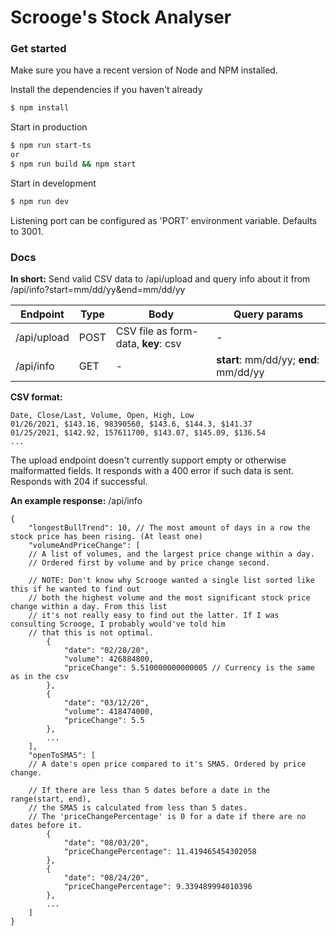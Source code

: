# Scrooge's Stock Analyser


### Get started

Make sure you have a recent version of Node and NPM installed.

Install the dependencies if you haven't already

```sh
$ npm install
```

Start in production

```sh
$ npm run start-ts
or
$ npm run build && npm start
```

Start in development

```sh
$ npm run dev
```
Listening port can be configured as 'PORT' environment variable. Defaults to 3001.

### Docs
**In short:**
Send valid CSV data to /api/upload and query info about it from /api/info?start=mm/dd/yy&end=mm/dd/yy

| Endpoint | Type | Body | Query params |
| ------ | ------ | ------ | ------ |
| /api/upload | POST | CSV file as form-data, **key**: csv | - |
| /api/info | GET | - | **start**: mm/dd/yy; **end**: mm/dd/yy |

**CSV format:**
```
Date, Close/Last, Volume, Open, High, Low
01/26/2021, $143.16, 98390560, $143.6, $144.3, $141.37
01/25/2021, $142.92, 157611700, $143.07, $145.09, $136.54
...
```
The upload endpoint doesn't currently support empty or otherwise malformatted fields. It responds with a 400 error if
such data is sent.
Responds with 204 if successful.

**An example response:**
/api/info
```
{
    "longestBullTrend": 10, // The most amount of days in a row the stock price has been rising. (At least one)
    "volumeAndPriceChange": [
    // A list of volumes, and the largest price change within a day.
    // Ordered first by volume and by price change second.
    
    // NOTE: Don't know why Scrooge wanted a single list sorted like this if he wanted to find out
    // both the highest volume and the most significant stock price change within a day. From this list
    // it's not really easy to find out the latter. If I was consulting Scrooge, I probably would've told him
    // that this is not optimal.
        {
            "date": "02/28/20",
            "volume": 426884800,
            "priceChange": 5.510000000000005 // Currency is the same as in the csv
        },
        {
            "date": "03/12/20",
            "volume": 418474000,
            "priceChange": 5.5
        },
        ...
    ],
    "openToSMA5": [
    // A date's open price compared to it's SMA5. Ordered by price change.
    
    // If there are less than 5 dates before a date in the range(start, end),
    // the SMA5 is calculated from less than 5 dates.
    // The 'priceChangePercentage' is 0 for a date if there are no dates before it.
        {
            "date": "08/03/20",
            "priceChangePercentage": 11.419465454302058
        },
        {
            "date": "08/24/20",
            "priceChangePercentage": 9.339489994010396
        },
        ...
    ]
}
```
